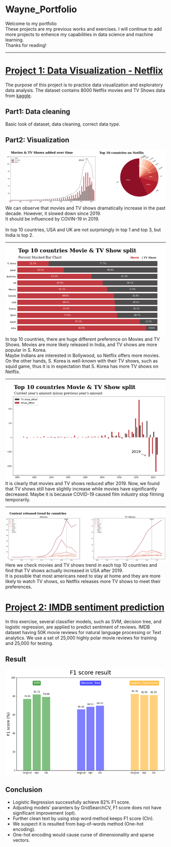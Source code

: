 # Wayne_Portfolio
Welcome to my portfolio<br>
These projects are my previous works and exercises. I will continue to add more projects to enhence my capabilities in data science and machine learning.<br>
Thanks for reading!<br>

---

# [Project 1: Data Visualization - Netflix](https://github.com/huihuang751/Data-Visualization-Project_Netflix)
The purpose of this project is to practice data visualization and exploratory data analysis.
The dataset contains 8000 Netflix movies and TV Shows data from [kaggle](https://www.kaggle.com/datasets/shivamb/netflix-shows).<br>

## Part1: Data cleaning
Basic look of dataset, data cleaning, correct data type.

## Part2: Visualization

![](/images/part1.png)<br>
We can observe that movies and TV shows dramatically increase in the past decade. However, it slowed down since 2019.<br>
It should be influenced by COVIN-19 in 2019.<br><br>
In top 10 countries, USA and UK are not surprisingly in top 1 and top 3, but India is top 2.<br>

---
![](/images/movies%20and%20tv%20shows%20difference.png)<br>
In top 10 countries, there are huge different preference on Movies and TV Shows. Movies are more likely released in India, and TV shows are more popular in S. Korea. <br>
Maybe Indians are interested in Bollywood, so Netflix offers more movies. On the other hands, S. Korea is well-known with their TV shows, such as squid game, thus it is in expectation that S. Korea has more TV shows on Netflix.<br/>

---
![](/images/Offset.png)<br>
It is clearly that movies and TV shows reduced after 2019. Now, we found that TV shows still have slightly increase while movies have significantly decreased. Maybe it is because COVID-19 caused film industry stop filming temporarily.<br>

---
![](/images/Content%20released%20by%20countries.png)<br>
Here we check movies and TV shows trend in each top 10 countries and find that TV shows actually increased in USA after 2019.<br>
It is possible that most americans need to stay at home and they are more likely to watch TV shows, so Netflix releases more TV shows to meet their preferences.

# [Project 2: IMDB sentiment prediction](https://github.com/huihuang751/NLP_project-IMDB_Sentiment_Prediction)
In this exercise, several classifier models, such as SVM, decision tree, and logistic regression, are applied to predict sentiment of reviews.
IMDB dataset having 50K movie reviews for natural language processing or Text analytics. We use a set of 25,000 highly polar movie reviews for training and 25,000 for testing.

## Result

![](/images/Score.png)

## Conclusion
* Logistic Regression successfully achieve 82% F1 score. 
* Adjusting models' paramters by GridSearchCV, F1 score does not have significant improvement (opt).
* Further clean text by using stop word method keeps F1 score (Cln).
* We suspect it is resulted from bag-of-words method (One-hot encoding).
* One-hot encoding would cause curse of dimensionality and sparse vectors.
